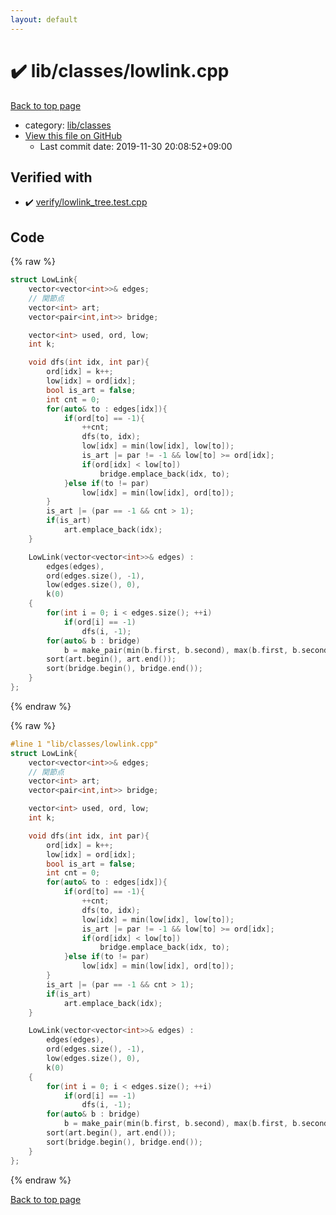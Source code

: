 ```yaml
---
layout: default
---
```


<!-- mathjax config similar to math.stackexchange -->
<script type="text/javascript" async
  src="https://cdnjs.cloudflare.com/ajax/libs/mathjax/2.7.5/MathJax.js?config=TeX-MML-AM_CHTML">
</script>
<script type="text/x-mathjax-config">
  MathJax.Hub.Config({
    TeX: { equationNumbers: { autoNumber: "AMS" }},
    tex2jax: {
      inlineMath: [ ['$','$'] ],
      processEscapes: true
    },
    "HTML-CSS": { matchFontHeight: false },
    displayAlign: "left",
    displayIndent: "2em"
  });
</script>

<script type="text/javascript" src="https://cdnjs.cloudflare.com/ajax/libs/jquery/3.4.1/jquery.min.js"></script>
<script src="https://cdn.jsdelivr.net/npm/jquery-balloon-js@1.1.2/jquery.balloon.min.js" integrity="sha256-ZEYs9VrgAeNuPvs15E39OsyOJaIkXEEt10fzxJ20+2I=" crossorigin="anonymous"></script>
<script type="text/javascript" src="../../../assets/js/copy-button.js"></script>
<link rel="stylesheet" href="../../../assets/css/copy-button.css" />


# :heavy_check_mark: lib/classes/lowlink.cpp

<a href="../../../index.html">Back to top page</a>

* category: <a href="../../../index.html#1a2816715ae26fbd9c4a8d3f916105a3">lib/classes</a>
* <a href="{{ site.github.repository_url }}/blob/master/lib/classes/lowlink.cpp">View this file on GitHub</a>
    - Last commit date: 2019-11-30 20:08:52+09:00




## Verified with

* :heavy_check_mark: <a href="../../../verify/verify/lowlink_tree.test.cpp.html">verify/lowlink_tree.test.cpp</a>


## Code

<a id="unbundled"></a>
{% raw %}
```cpp
struct LowLink{
    vector<vector<int>>& edges;
    // 関節点
    vector<int> art;
    vector<pair<int,int>> bridge;

    vector<int> used, ord, low;
    int k;

    void dfs(int idx, int par){
        ord[idx] = k++;
        low[idx] = ord[idx];
        bool is_art = false;
        int cnt = 0;
        for(auto& to : edges[idx]){
            if(ord[to] == -1){
                ++cnt;
                dfs(to, idx);
                low[idx] = min(low[idx], low[to]);
                is_art |= par != -1 && low[to] >= ord[idx];
                if(ord[idx] < low[to])
                    bridge.emplace_back(idx, to);
            }else if(to != par)
                low[idx] = min(low[idx], ord[to]);
        }
        is_art |= (par == -1 && cnt > 1);
        if(is_art)
            art.emplace_back(idx);
    }

    LowLink(vector<vector<int>>& edges) :
        edges(edges),
        ord(edges.size(), -1),
        low(edges.size(), 0),
        k(0)
    {
        for(int i = 0; i < edges.size(); ++i)
            if(ord[i] == -1)
                dfs(i, -1);
        for(auto& b : bridge)
            b = make_pair(min(b.first, b.second), max(b.first, b.second));
        sort(art.begin(), art.end());
        sort(bridge.begin(), bridge.end());
    }
};


```
{% endraw %}

<a id="bundled"></a>
{% raw %}
```cpp
#line 1 "lib/classes/lowlink.cpp"
struct LowLink{
    vector<vector<int>>& edges;
    // 関節点
    vector<int> art;
    vector<pair<int,int>> bridge;

    vector<int> used, ord, low;
    int k;

    void dfs(int idx, int par){
        ord[idx] = k++;
        low[idx] = ord[idx];
        bool is_art = false;
        int cnt = 0;
        for(auto& to : edges[idx]){
            if(ord[to] == -1){
                ++cnt;
                dfs(to, idx);
                low[idx] = min(low[idx], low[to]);
                is_art |= par != -1 && low[to] >= ord[idx];
                if(ord[idx] < low[to])
                    bridge.emplace_back(idx, to);
            }else if(to != par)
                low[idx] = min(low[idx], ord[to]);
        }
        is_art |= (par == -1 && cnt > 1);
        if(is_art)
            art.emplace_back(idx);
    }

    LowLink(vector<vector<int>>& edges) :
        edges(edges),
        ord(edges.size(), -1),
        low(edges.size(), 0),
        k(0)
    {
        for(int i = 0; i < edges.size(); ++i)
            if(ord[i] == -1)
                dfs(i, -1);
        for(auto& b : bridge)
            b = make_pair(min(b.first, b.second), max(b.first, b.second));
        sort(art.begin(), art.end());
        sort(bridge.begin(), bridge.end());
    }
};


```
{% endraw %}

<a href="../../../index.html">Back to top page</a>

